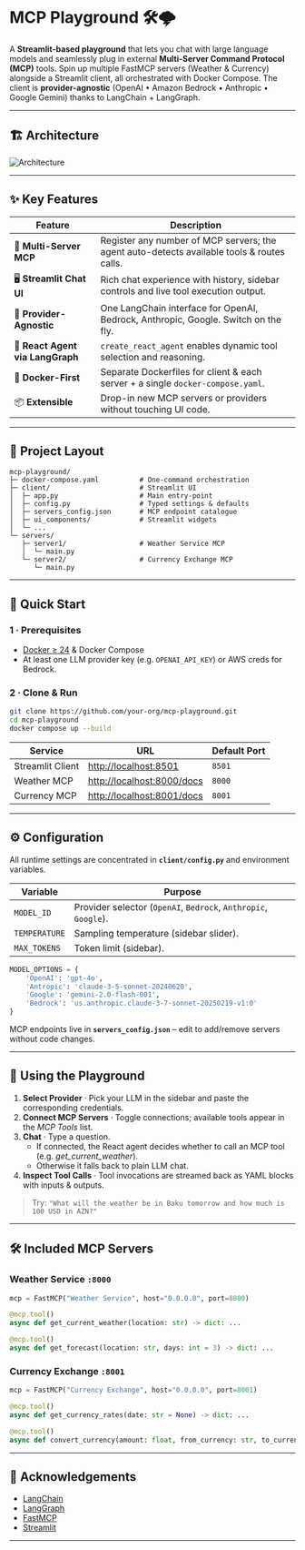 # MCP Playground 🛠️🌩️

A **Streamlit-based playground** that lets you chat with large language models and seamlessly plug in external **Multi-Server Command Protocol (MCP)** tools.  Spin up multiple FastMCP servers (Weather & Currency) alongside a Streamlit client, all orchestrated with Docker Compose.  The client is **provider-agnostic** (OpenAI • Amazon Bedrock • Anthropic • Google Gemini) thanks to LangChain + LangGraph.

---
## 🏗️ Architecture
![Architecture](assets/mcp_playground.png)

---

## ✨ Key Features

| Feature | Description |
| ------- | ----------- |
| 🔌 **Multi-Server MCP** | Register any number of MCP servers; the agent auto-detects available tools & routes calls. |
| 🖥️ **Streamlit Chat UI** | Rich chat experience with history, sidebar controls and live tool execution output. |
| 🧩 **Provider-Agnostic** | One LangChain interface for OpenAI, Bedrock, Anthropic, Google. Switch on the fly. |
| 🤖 **React Agent via LangGraph** | `create_react_agent` enables dynamic tool selection and reasoning. |
| 🐳 **Docker-First** | Separate Dockerfiles for client & each server + a single `docker-compose.yaml`. |
| 📦 **Extensible** | Drop-in new MCP servers or providers without touching UI code. |
---

## 📂 Project Layout

```text
mcp-playground/
├─ docker-compose.yaml          # One-command orchestration
├─ client/                      # Streamlit UI
│  ├─ app.py                    # Main entry-point
│  ├─ config.py                 # Typed settings & defaults
│  ├─ servers_config.json       # MCP endpoint catalogue
│  ├─ ui_components/            # Streamlit widgets
│  └─ ...
└─ servers/
   ├─ server1/                  # Weather Service MCP
   │  └─ main.py
   └─ server2/                  # Currency Exchange MCP
      └─ main.py
```

---

## 🚀 Quick Start

### 1 · Prerequisites

* [Docker ≥ 24](https://docs.docker.com/) & Docker Compose
* At least one LLM provider key (e.g. `OPENAI_API_KEY`) or AWS creds for Bedrock.

### 2 · Clone & Run

```bash
git clone https://github.com/your-org/mcp-playground.git
cd mcp-playground
docker compose up --build
```

| Service | URL | Default Port |
| ------- | --- | ------------ |
| Streamlit Client | <http://localhost:8501> | `8501` |
| Weather MCP | <http://localhost:8000/docs> | `8000` |
| Currency MCP | <http://localhost:8001/docs> | `8001` |
---

## ⚙️ Configuration

All runtime settings are concentrated in **`client/config.py`** and environment variables.

| Variable | Purpose |
| -------- | ------- |
| `MODEL_ID` | Provider selector (`OpenAI`, `Bedrock`, `Anthropic`, `Google`).
| `TEMPERATURE` | Sampling temperature (sidebar slider). |
| `MAX_TOKENS` | Token limit (sidebar). |
```python
MODEL_OPTIONS = {
    'OpenAI': 'gpt-4o',
    'Antropic': 'claude-3-5-sonnet-20240620',
    'Google': 'gemini-2.0-flash-001',
    'Bedrock': 'us.anthropic.claude-3-7-sonnet-20250219-v1:0'
}
```
MCP endpoints live in **`servers_config.json`** – edit to add/remove servers without code changes.

---

## 💬 Using the Playground

1. **Select Provider** · Pick your LLM in the sidebar and paste the corresponding credentials.
2. **Connect MCP Servers** · Toggle connections; available tools appear in the *MCP Tools* list.
3. **Chat** · Type a question.  
   * If connected, the React agent decides whether to call an MCP tool (e.g. *get_current_weather*).  
   * Otherwise it falls back to plain LLM chat.
4. **Inspect Tool Calls** · Tool invocations are streamed back as YAML blocks with inputs & outputs.

> Try: `"What will the weather be in Baku tomorrow and how much is 100 USD in AZN?"`

---

## 🛠️ Included MCP Servers

### Weather Service `:8000`

```python
mcp = FastMCP("Weather Service", host="0.0.0.0", port=8000)

@mcp.tool()
async def get_current_weather(location: str) -> dict: ...

@mcp.tool()
async def get_forecast(location: str, days: int = 3) -> dict: ...
```

### Currency Exchange `:8001`

```python
mcp = FastMCP("Currency Exchange", host="0.0.0.0", port=8001)

@mcp.tool()
async def get_currency_rates(date: str = None) -> dict: ...

@mcp.tool()
async def convert_currency(amount: float, from_currency: str, to_currency: str, date: str = None) -> dict: ...
```
---

## 🙏 Acknowledgements

* [LangChain](https://github.com/langchain-ai/langchain)  
* [LangGraph](https://github.com/langchain-ai/langgraph)  
* [FastMCP](https://github.com/langchain-ai/fastmcp)  
* [Streamlit](https://streamlit.io/)  

---

